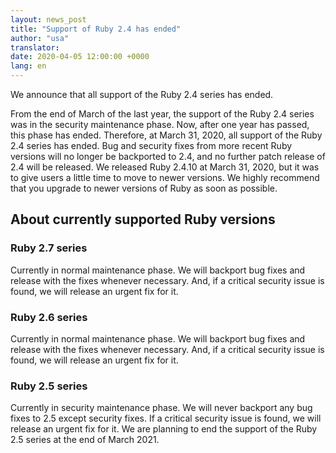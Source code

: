 ```yaml
---
layout: news_post
title: "Support of Ruby 2.4 has ended"
author: "usa"
translator:
date: 2020-04-05 12:00:00 +0000
lang: en
---
```


We announce that all support of the Ruby 2.4 series has ended.

From the end of March of the last year, the support of the Ruby 2.4 series
was in the security maintenance phase.
Now, after one year has passed, this phase has ended.
Therefore, at March 31, 2020, all support of the Ruby 2.4 series has ended.
Bug and security fixes from more recent Ruby versions will no longer be
backported to 2.4, and no further patch release of 2.4 will be released.
We released Ruby 2.4.10 at March 31, 2020, but it was to give users a little
time to move to newer versions.
We highly recommend that you upgrade to newer versions of Ruby as soon as
possible.


## About currently supported Ruby versions

### Ruby 2.7 series

Currently in normal maintenance phase.
We will backport bug fixes and release with the fixes whenever necessary.
And, if a critical security issue is found, we will release an urgent fix
for it.

### Ruby 2.6 series

Currently in normal maintenance phase.
We will backport bug fixes and release with the fixes whenever necessary.
And, if a critical security issue is found, we will release an urgent fix
for it.

### Ruby 2.5 series

Currently in security maintenance phase.
We will never backport any bug fixes to 2.5 except security fixes.
If a critical security issue is found, we will release an urgent fix for it.
We are planning to end the support of the Ruby 2.5 series at the end of
March 2021.
